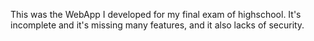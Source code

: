 This was the WebApp I developed for my final exam of highschool.
It's incomplete and it's missing many features, and it also lacks of security.
